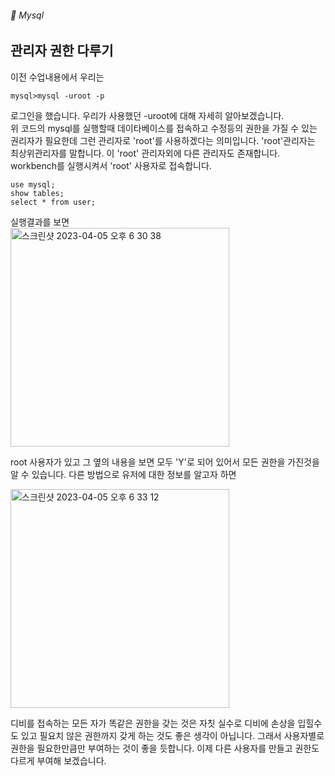 ###### :cactus:  Mysql

## 관리자 권한 다루기


이전 수업내용에서 우리는 
```
mysql>mysql -uroot -p
``` 
로그인을 했습니다. 우리가 사용했던 -uroot에 대해 자세히 알아보겠습니다.   
위 코드의 mysql를 실행할때 데이타베이스를 접속하고 수정등의 권한을 가질 수 있는 권리자가 필요한데  그런 관리자로 'root'를 사용하겠다는 의미입니다. 'root'관리자는 최상위관리자를 말합니다.
이 'root' 관리자외에 다른 관리자도 존재합니다.   workbench를 실행시켜서 'root' 사용자로 접속합니다.  
```
use mysql;
show tables;
select * from user;
```
실행결과를 보면    
<img width="350" alt="스크린샷 2023-04-05 오후 6 30 38" src="https://user-images.githubusercontent.com/48478079/230041137-a55a69d7-50c6-419d-8b90-f45366fb332c.png">

root 사용자가 있고 그 옆의 내용을 보면 모두 'Y'로 되어 있어서 모든 권한을 가진것을 알 수 있습니다. 
다른 방법으로 유저에 대한 정보를 알고자 하면   

<img width="350" alt="스크린샷 2023-04-05 오후 6 33 12" src="https://user-images.githubusercontent.com/48478079/230042463-2aa52c84-36a7-49f8-99d6-cb87acf933bc.png">




디비를 접속하는 모든 자가 똑같은 권한을 갖는 것은 자칫 실수로 디비에 손상을 입힐수도 있고 필요치 않은 권한까지 갖게 하는 것도 좋은 생각이 아닙니다. 그래서 사용자별로 권한을 필요한만큼만 부여하는 것이 좋을 듯합니다.
이제 다른 사용자를 만들고 권한도 다르게 부여해 보겠습니다.    




